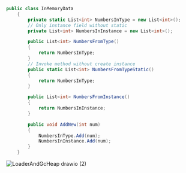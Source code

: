``` C#
public class InMemoryData
    {
        private static List<int> NumbersInType = new List<int>();
        // Only instance field without static
        private List<int> NumbersInInstance = new List<int>();

        public List<int> NumbersFromType()
        {
            return NumbersInType;
        }
        // Invoke method without create instance
        public static List<int> NumbersFromTypeStatic()
        {
            return NumbersInType;
        }

        public List<int> NumbersFromInstance()
        {
            return NumbersInInstance;
        }

        public void AddNew(int num)
        {
            NumbersInType.Add(num);
            NumbersInInstance.Add(num);
        }
    }
```

![LoaderAndGcHeap drawio (2)](https://user-images.githubusercontent.com/55326490/180650750-8ca93164-d7cd-4251-8df9-282451a063e8.png)


